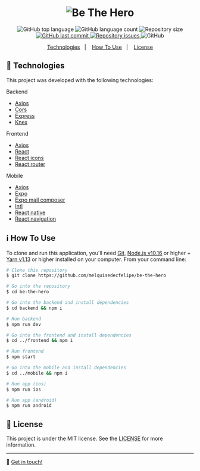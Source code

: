 <h1 align="center">
    <img alt="Be The Hero" src="https://res.cloudinary.com/dtifsqadc/image/upload/v1585356333/bethehero_fp96kr.svg" />
</h1>

<p align="center">
  <img alt="GitHub top language" src="https://img.shields.io/github/languages/top/melquisedecfelipe/be-the-hero.svg">

  <img alt="GitHub language count" src="https://img.shields.io/github/languages/count/melquisedecfelipe/be-the-hero.svg">

  <img alt="Repository size" src="https://img.shields.io/github/repo-size/melquisedecfelipe/be-the-hero.svg">
  
  <a href="https://github.com/melquisedecfelipe/be-the-hero/commits/master">
    <img alt="GitHub last commit" src="https://img.shields.io/github/last-commit/melquisedecfelipe/be-the-hero.svg">
  </a>

  <a href="https://github.com/melquisedecfelipe/be-the-hero/issues">
    <img alt="Repository issues" src="https://img.shields.io/github/issues/melquisedecfelipe/be-the-hero.svg">
  </a>

  <img alt="GitHub" src="https://img.shields.io/github/license/melquisedecfelipe/be-the-hero.svg">
</p>

<p align="center">
  <a href="#rocket-technologies">Technologies</a>&nbsp;&nbsp;&nbsp;|&nbsp;&nbsp;&nbsp;
  <a href="#information_source-how-to-use">How To Use</a>&nbsp;&nbsp;&nbsp;|&nbsp;&nbsp;&nbsp;
  <a href="#memo-license">License</a>
</p>

## :rocket: Technologies

This project was developed with the following technologies:

Backend

- [Axios](https://github.com/axios/axios)
- [Cors](https://github.com/expressjs/cors)
- [Express](https://expressjs.com/)
- [Knex](http://knexjs.org/)

Frontend

- [Axios](https://github.com/axios/axios)
- [React](https://reactjs.org/)
- [React icons](https://react-icons.netlify.com/)
- [React router](https://reacttraining.com/react-router/)

Mobile

- [Axios](https://github.com/axios/axios)
- [Expo](https://expo.io/)
- [Expo mail composer](https://docs.expo.io/versions/latest/sdk/mail-composer/)
- [Intl](https://github.com/andyearnshaw/Intl.js)
- [React native](https://facebook.github.io/react-native/)
- [React navigation](https://reactnavigation.org/)

## :information_source: How To Use

To clone and run this application, you'll need [Git](https://git-scm.com), [Node.js v10.16](https://nodejs.org/) or higher + [Yarn v1.13](https://yarnpkg.com/) or higher installed on your computer. From your command line:

```bash
# Clone this repository
$ git clone https://github.com/melquisedecfelipe/be-the-hero

# Go into the repository
$ cd be-the-hero

# Go into the backend and install dependencies
$ cd backend && npm i

# Run backend
$ npm run dev

# Go into the frontend and install dependencies
$ cd ../frontend && npm i

# Run frontend
$ npm start

# Go into the mobile and install dependencies
$ cd ../mobile && npm i

# Run app (ios)
$ npm run ios

# Run app (android)
$ npm run android
```

## :memo: License

This project is under the MIT license. See the [LICENSE](https://github.com/melquisedecfelipe/be-the-hero/blob/master/LICENSE) for more information.

---

:wave: [Get in touch!](https://www.linkedin.com/in/melquisedecfelipe/)
